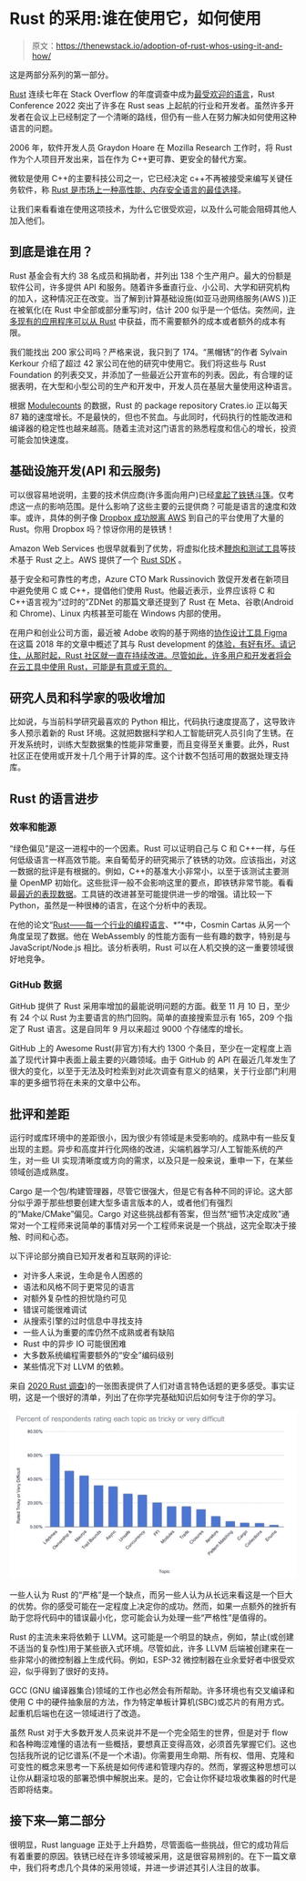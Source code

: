 # Rust 的采用:谁在使用它，如何使用

> 原文：<https://thenewstack.io/adoption-of-rust-whos-using-it-and-how/>

这是两部分系列的第一部分。

[Rust](https://www.rust-lang.org/) 连续七年在 Stack Overflow 的年度调查中成为[最受欢迎的语言](https://survey.stackoverflow.co/2022/?utm_source=so-owned&utm_medium=announcement-banner&utm_campaign=dev-survey-2022&utm_content=results#section-most-loved-dreaded-and-wanted-programming-scripting-and-markup-languages)，Rust Conference 2022 突出了许多在 Rust seas 上起航的行业和开发者。虽然许多开发者在会议上已经制定了一个清晰的路线，但仍有一些人在努力解决如何使用这种语言的问题。

2006 年，软件开发人员 Graydon Hoare 在 Mozilla Research 工作时，将 Rust 作为个人项目开发出来，旨在作为 C++更可靠、更安全的替代方案。

微软是使用 C++的主要科技公司之一，它已经决定 c++不再被接受来编写关键任务软件，称 [Rust 是市场上一种高性能、内存安全语言的最佳选择](https://thenewstack.io/microsoft-rust-is-the-industrys-best-chance-at-safe-systems-programming/)。

让我们来看看谁在使用这项技术，为什么它很受欢迎，以及什么可能会阻碍其他人加入他们。

## 到底是谁在用？

Rust 基金会有大约 38 名成员和捐助者，并列出 138 个生产用户。最大的份额是软件公司，许多提供 API 和服务。随着许多垂直行业、小公司、大学和研究机构的加入，这种情况正在改变。当了解到计算基础设施(如亚马逊网络服务(AWS ))正在被氧化(在 Rust 中全部或部分重写)时，估计 200 似乎是一个低估。突然间，[许多现有的应用程序可以从 Rust](https://thenewstack.io/the-case-for-rust-as-the-future-of-javascript-infrastructure/) 中获益，而不需要额外的成本或者额外的成本有限。

我们能找出 200 家公司吗？严格来说，我只到了 174。“黑帽锈”的作者 Sylvain Kerkour 介绍了超过 42 家公司在他的研究中使用它。我们将这些与 Rust Foundation 的列表交叉，并添加了一些最近公开宣布的列表。因此，有合理的证据表明，在大型和小型公司的生产和开发中，开发人员在基层大量使用这种语言。

根据 [Modulecounts](http://www.modulecounts.com) 的数据，Rust 的 package repository Crates.io 正以每天 87 箱的速度增长。不是最快的，但也不贫血。与此同时，代码执行的性能改进和编译器的稳定性也越来越高。随着主流对这门语言的熟悉程度和信心的增长，投资可能会加快速度。

## 基础设施开发(API 和云服务)

可以很容易地说明，主要的技术供应商(许多面向用户)已经[拿起了铁锈斗篷](https://thenewstack.io/rust-in-the-linux-kernel-by-2023-linus-torvalds-predicts/)。仅考虑这一点的影响范围。是什么影响了这些主要的云提供商？可能是语言的速度和效率。或许，具体的例子像 [Dropbox 成功脱离 AWS](https://www.wired.com/2016/03/epic-story-dropboxs-exodus-amazon-cloud-empire/) 到自己的平台使用了大量的 Rust。你用 Dropbox 吗？惊讶你用的是铁锈！

Amazon Web Services 也很早就看到了优势，将虚拟化技术[鞭炮和测试工具](https://aws.amazon.com/blogs/opensource/why-aws-loves-rust-and-how-wed-like-to-help/)等技术基于 Rust 之上。AWS 提供了一个 [Rust SDK](https://aws.amazon.com/sdk-for-rust/) 。

基于安全和可靠性的考虑，Azure CTO Mark Russinovich 敦促开发者在新项目中避免使用 C 或 C++，提倡他们使用 Rust。他最近表示，业界应该将 C 和 C++语言视为“过时的”ZDNet 的那篇文章还提到了 Rust 在 Meta、谷歌(Android 和 Chrome)、Linux 内核甚至可能在 Windows 内部的使用。

在用户和创业公司方面，最近被 Adobe 收购的基于网络的[协作设计工具 Figma](https://thenewstack.io/adobe-buys-figma-what-does-this-mean-for-web-standards/) 在这篇 2018 年的文章中概述了其与 Rust development 的[体验，有好有坏。请记住，从那时起，Rust 社区就一直在持续改进。尽管如此，许多用户和开发者将会在云工具中使用 Rust，可能是有意或无意的。](https://madebyevan.com/figma/rust-in-production-at-figma/)

## 研究人员和科学家的吸收增加

比如说，与当前科学研究最喜欢的 Python 相比，代码执行速度提高了，这导致许多人预示着新的 Rust 环境。这就把数据科学和人工智能研究人员引向了生锈。在开发系统时，训练大型数据集的性能非常重要，而且变得至关重要。此外，Rust 社区正在使用或开发十几个用于计算的库。这个计数不包括可用的数据处理支持库。

## Rust 的语言进步

### 效率和能源

“绿色偏见”是这一进程中的一个因素。Rust 可以证明自己与 C 和 C++一样，与任何低级语言一样高效节能。来自葡萄牙的研究揭示了铁锈的功效。应该指出，对这一数据的批评是有根据的。例如，C++的基准大小非常小，以至于该测试主要测量 OpenMP 初始化。这些批评一般不会影响这里的要点，即铁锈非常节能。看看最[最近的表现数据](https://benchmarksgame-team.pages.debian.net/benchmarksgame/performance/spectralnorm.html)。工具链的改进甚至可能提供进一步的增强。请比较一下 Python，虽然是一种很棒的语言，在这个分析中的表现。

在他的论文“[Rust——每一个行业的编程语言](https://www.researchgate.net/publication/338248709_Rust_-_The_Programming_Language_for_Every_Industry#:~:text=Rust%20is%20a%20system%20programming,collector%20that%20could%20affect%20the)、*”*中，Cosmin Cartas 从另一个角度呈现了数据。他在 WebAssembly 的性能方面有一些有趣的数字，特别是与 JavaScript/Node.js 相比。该分析表明，Rust 可以在人机交换的这一重要领域很好地竞争。

### GitHub 数据

GitHub 提供了 Rust 采用率增加的最能说明问题的方面。截至 11 月 10 日，至少有 24 个以 Rust 为主要语言的热门回购。简单的直接搜索显示有 165，209 个指定了 Rust 语言。这是自同年 9 月以来超过 9000 个存储库的增长。

GitHub 上的 Awesome Rust(非官方)有大约 1300 个条目，至少在一定程度上涵盖了现代计算中表面上最主要的兴趣领域。由于 GitHub 的 API 在最近几年发生了很大的变化，以至于无法及时检索到对此次调查有意义的结果，关于行业部门利用率的更多细节将在未来的文章中公布。

## 批评和差距

运行时或库环境中的差距很小，因为很少有领域是未受影响的。成熟中有一些反复出现的主题。异步和高度并行化网络的改进，尖端机器学习/人工智能系统的产生，对一些 UI 实现清晰度或方向的需求，以及只是一般来说，重申一下，在某些领域创造成熟度。

Cargo 是一个包/构建管理器，尽管它很强大，但是它有各种不同的评论。这大部分似乎源于那些想要创建大型多语言版本的人，或者他们有强烈的“Make/CMake”偏见。Cargo 对这些挑战都有答案，但当然“细节决定成败”通常对一个工程师来说简单的事情对另一个工程师来说是一个挑战，这完全取决于接触、时间和心态。

以下评论部分摘自已知开发者和互联网的评论:

*   对许多人来说，生命是令人困惑的
*   语法和风格不同于更常见的语言
*   对额外复杂性的担忧隐约可见
*   错误可能很难调试
*   从搜索引擎的过时信息中寻找支持
*   一些人认为重要的库仍然不成熟或者有缺陷
*   Rust 中的异步 IO 可能很困难
*   大多数系统编程需要额外的“安全”编码级别
*   某些情况下对 LLVM 的依赖。

来自 [2020 Rust 调查](https://blog.rust-lang.org/2020/12/16/rust-survey-2020.html))的一张图表提供了人们对语言特色话题的更多感受。事实证明，这是一个很好的清单，列出了在你学完基础知识后如何专注于你的学习。

![](img/717fd4951fa2ec02a47b6ccaa782e859.png)

一些人认为 Rust 的“严格”是一个缺点，而另一些人认为从长远来看这是一个巨大的优势。你的感受可能在一定程度上决定你的成功。然而，如果一点额外的挫折有助于您将代码中的错误最小化，您可能会认为处理一些“严格性”是值得的。

Rust 的主流未来将依赖于 LLVM。这可能是一个明显的缺点，例如，禁止(或创建不适当的复杂性)用于某些嵌入式环境。尽管如此，许多 LLVM 后端被创建来在一些非常小的微控制器上生成代码。例如，ESP-32 微控制器在业余爱好者中很受欢迎，似乎得到了很好的支持。

GCC (GNU 编译器集合)领域的工作也必然会有所帮助。许多环境也有交叉编译和使用 C 中的硬件抽象层的方法，作为特定单板计算机(SBC)或芯片的有用方式。起重机后端也在这一领域进行了改造。

虽然 Rust 对于大多数开发人员来说并不是一个完全陌生的世界，但是对于 flow 和各种晦涩难懂的语法有一些概括，要想真正变得高效，必须首先掌握它们。这也包括我所说的记忆谱系(不是一个术语)。你需要用生命期、所有权、借用、克隆和可变性的概念来思考一下系统是如何传递和管理内存的。然而，掌握这种思想可以让你从翻滚垃圾的部署恐惧中解脱出来。是的，它会让你怀疑垃圾收集器的时代是否即将结束。

## 接下来—第二部分

很明显，Rust language 正处于上升趋势，尽管面临一些挑战，但它的成功背后有着重要的原因。铁锈已经在许多领域被采用，这是很容易辨别的。在下一篇文章中，我们将考虑几个具体的采用领域，并进一步讲述其引人注目的故事。

<svg xmlns:xlink="http://www.w3.org/1999/xlink" viewBox="0 0 68 31" version="1.1"><title>Group</title> <desc>Created with Sketch.</desc></svg>